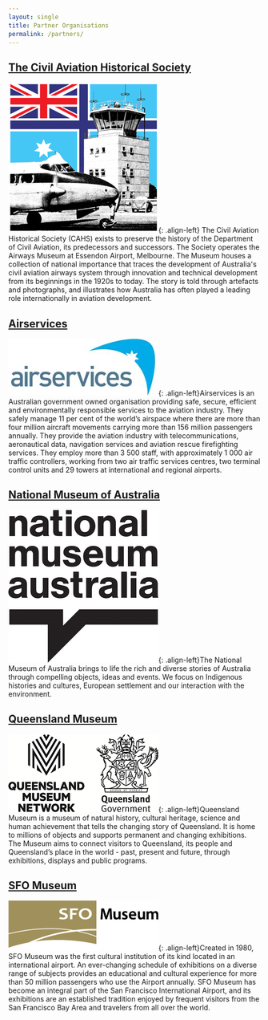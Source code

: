 ```yaml
---
layout: single
title: Partner Organisations
permalink: /partners/
---
```


## [The Civil Aviation Historical Society](http://www.airwaysmuseum.com/)
![CAHS logo](/assets/images/CAHS-logo.png){: .align-left}
The Civil Aviation Historical Society (CAHS) exists to preserve the history of the Department of Civil Aviation, its predecessors and successors. The Society operates the Airways Museum at Essendon Airport, Melbourne. The Museum houses a collection of national importance that traces the development of Australia's civil aviation airways system through innovation and technical development from its beginnings in the 1920s to today. The story is told through artefacts and photographs, and illustrates how Australia has often played a leading role internationally in aviation development.

## [Airservices](http://www.airservicesaustralia.com/)
![Airservices logo](/assets/images/airservices-logo.png){: .align-left}Airservices is an Australian government owned organisation providing safe, secure, efficient and environmentally responsible services to the aviation industry. They safely manage 11 per cent of the world’s airspace where there are more than four million aircraft movements carrying more than 156 million passengers annually. They provide the aviation industry with telecommunications, aeronautical data, navigation services and aviation rescue firefighting services. They employ more than 3 500 staff, with approximately 1 000 air traffic controllers, working from two air traffic services centres, two terminal control units and 29 towers at international and regional airports.

## [National Museum of Australia](http://www.nma.gov.au/homepage)
![NMA logo](/assets/images/NMA-logo.png){: .align-left}The National Museum of Australia brings to life the rich and diverse stories of Australia through compelling objects, ideas and events. We focus on Indigenous histories and cultures, European settlement and our interaction with the environment.

## [Queensland Museum](http://www.qm.qld.gov.au/)
![Queensland Museum logo](/assets/images/queensland-museum-logo.png){: .align-left}Queensland Museum is a museum of natural history, cultural heritage, science and human achievement that tells the changing story of Queensland. It is home to millions of objects and supports permanent and changing exhibitions. The Museum aims to connect visitors to Queensland, its people and Queensland’s place in the world - past, present and future, through exhibitions, displays and public programs.

## [SFO Museum](https://www.flysfo.com/museum/about)
![SFO Museum](/assets/images/sfo-museum-logo.png){: .align-left}Created in 1980, SFO Museum was the first cultural institution of its kind located in an international airport. An ever-changing schedule of exhibitions on a diverse range of subjects provides an educational and cultural experience for more than 50 million passengers who use the Airport annually. SFO Museum has become an integral part of the San Francisco International Airport, and its exhibitions are an established tradition enjoyed by frequent visitors from the San Francisco Bay Area and travelers from all over the world.